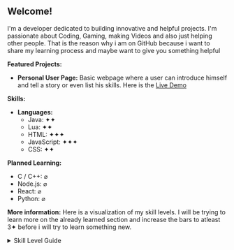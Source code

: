 ## Welcome!

I'm a developer dedicated to building innovative and helpful projects. I'm passionate about Coding, Gaming, making Videos and also just helping other people. That is the reason why i am on GitHub because i want to share my learning process and maybe want to give you something helpful

**Featured Projects:**

*   **Personal User Page:** Basic webpage where a user can introduce himself and tell a story or even list his skills. Here is the [Live Demo](https://mrbobertus.github.io/PersonalUserPage/)

**Skills:**

*   **Languages:**
    *   Java:       ✦✦
    *   Lua:        ✦✦
    *   HTML:       ✦✦✦
    *   JavaScript: ✦✦✦
    *   CSS:        ✦✦

**Planned Learning:**

*   C / C++:     ⌀
*   Node.js:     ⌀
*   React:       ⌀
*   Python:      ⌀

**More information:**
Here is a visualization of my skill levels. I will be trying to learn more on the already learned section and increase the bars to atleast 3✦ before i will try to learn something new.

<details>
  <summary>Skill Level Guide</summary>
  <ul>
    <li>⌀ Planned but haven't touched it yet</li>
    <li>✦ Learning</li>
    <li>✦✦ Basic Knowledge</li>
    <li>✦✦✦ Intermediate</li>
    <li>✦✦✦✦ Pro</li>
    <li>✦✦✦✦✦ Master</li>
    <li>✦✦✦✦✦✦ Can't be reached because you can always learn new stuff in the digital and IRL world</li>
  </ul>
</details>
